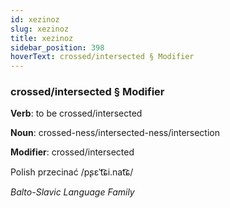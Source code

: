 ```yaml
---
id: xezinoz
slug: xezinoz
title: xezinoz
sidebar_position: 398
hoverText: crossed/intersected § Modifier
---
```


### crossed/intersected § Modifier

**Verb**: to be crossed/intersected

**Noun**: crossed-ness/intersected-ness/intersection

**Modifier**: crossed/intersected

Polish przecinać /pʂɛˈt͡ɕi.nat͡ɕ/

*Balto-Slavic Language Family*